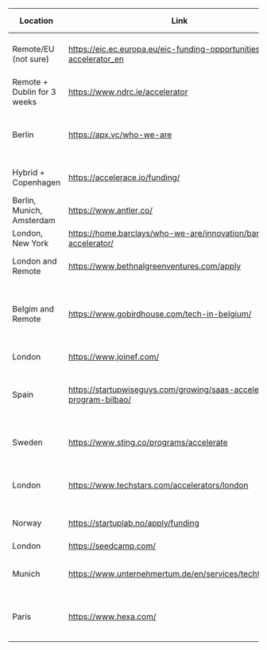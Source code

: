 
| Location                    | Link                                                                  | Investment size                      | Grant/Investment Split                                         | Note                                                |
| --------------------------- | --------------------------------------------------------------------- | ------------------------------------ | -------------------------------------------------------------- | --------------------------------------------------- |
| Remote/EU (not sure)        | https://eic.ec.europa.eu/eic-funding-opportunities/eic-accelerator_en | 12.5 EUR million                     | up to 2.5 EUR million as grant and up to 10 EUR million equity |                                                     |
| Remote + Dublin for 3 weeks | https://www.ndrc.ie/accelerator                                       | 130k EUR                             | Unknown                                                        | we must be incorporate in Ireland                   |
| Berlin                      | https://apx.vc/who-we-are                                             | Unknown                              | Unknown                                                        | Call themselves: "The earliest-stage VC"            |
| Hybrid + Copenhagen         | https://accelerace.io/funding/                                        | 750 000 DKK (100k EUR)               | convertible loan 100%                                          | 7-week investment program                           |
| Berlin, Munich, Amsterdam   | https://www.antler.co/                                                | 75 000 EUR                           | 10% equity                                                     |                                                     |
| London, New York            | https://home.barclays/who-we-are/innovation/barclays-accelerator/     | 120 000 USD                          | Unkown                                                         |                                                     |
| London and Remote           | https://www.bethnalgreenventures.com/apply                            | 60 000 GBP                           | Unkown                                                         | Must incorporate in the UK                          |
| Belgim and Remote           | https://www.gobirdhouse.com/tech-in-belgium/                          | 100 000 EUR                          | Unkown                                                         | Probably they will want a higher focus on BE market |
| London                      | https://www.joinef.com/                                               | 90 000 GBP                           | 8% equity                                                      |                                                     |
| Spain                       | https://startupwiseguys.com/growing/saas-accelerator-program-bilbao/  | 65 000 EUR                           | Unkown                                                         | can get 100k EUR more if we incorporate in Bilbao   |
| Sweden                      | https://www.sting.co/programs/accelerate                              | 600 000 SEK (56k EUR)                | Unkown                                                         | Must incorporate as a Swedish AB                    |
| London                      | https://www.techstars.com/accelerators/london                         | 120k USD                             | 20k USD for 6% equity / 100k USD for convertible loan          |                                                     |
| Norway                      | https://startuplab.no/apply/funding                                   | 1-3 million NOK (85-250k EUR)        | Unkown                                                         |                                                     |
| London                      | https://seedcamp.com/                                                 | 200k EUR                             | 7% equity                                                      |                                                     |
| Munich                      | https://www.unternehmertum.de/en/services/techfounders                | 25 000 EUR                           | grant                                                          | Technical uni of Munich accelerator                 |
| Paris                       | https://www.hexa.com/                                                 | someone read 800k EUR (but not sure) | 30% equity                                                     |                                                     |
|                             |                                                                       |                                      |                                                                |                                                     |
